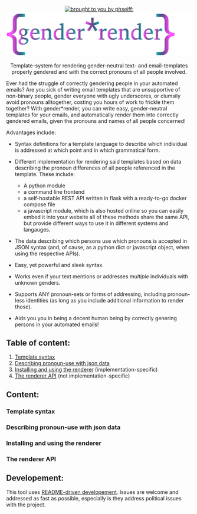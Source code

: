 <p align="center"><a href="https://github.com/phseiff"><img src="https://phseiff.com/images/brought-to-you-by-phseiff.svg" alt="brought to you by phseiff:"></a>
<img src="images/title.svg" alt="{gender*render}"></p>

<p align="center" color="violet">Template-system for rendering gender-neutral text- and email-templates properly gendered and with the correct pronouns of all people involved.</p>

Ever had the struggle of correctly gendering people in your automated emails? Are you sick of writing email templates that are unsupportive of non-binary people, gender everyone with ugly underscores, or clumsily avoid pronouns alltogether, costing you hours of work to frickle them together? With gender\*render, you can write easy, gender-neutral templates for your emails, and automatically render them into correctly gendered emails, given the pronouns and names of all people concerned!

Advantages include:

* Syntax definitions for a template language to describe which individual is addressed at which point and in which grammatical form.

* Different implementation for rendering said templates based on data describing the pronoun differences of all people referenced in the template. These include:

  * A python module
  * a command line frontend
  * a self-hostable REST API written in flask with a ready-to-go docker compose file
  * a javascript module, which is also hosted online so you can easily embed it into your website
all of these methods share the same API, but provide different ways to use it in different systems and langauges.

* The data describing which persons use which pronouns is accepted in JSON syntax (and, of cause, as a python dict or javascript object, when using the respective APIs).

* Easy, yet powerful and sleek syntax.

* Works even if your text mentions or addresses *multiple* individuals with unknown genders.

* Supports ANY pronoun-sets or forms of addressing, including pronoun-less identities (as long as you include additional information to render those).

* Aids you you in being a decent human being by correctly genering persons in your automated emails!

## Table of content:

1. [Template syntax](#template-syntax)
2. [Describing pronoun-use with json data](#describing-pronoun-use-with-json-data)
3. [Installing and using the renderer](#installing-and-using-the-renderer) (implementation-specific)
3. [The renderer API](#the-renderer-api) (not implementation-specific)

## Content:

### Template syntax

### Describing pronoun-use with json data

### Installing and using the renderer

### The renderer API

## Developement:

This tool uses [README-driven developement](https://tom.preston-werner.com/2010/08/23/readme-driven-development.html). Issues are welcome and addressed as fast as possible, especially is they address political issues with the project.
